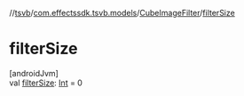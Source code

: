 //[tsvb](../../../index.md)/[com.effectssdk.tsvb.models](../index.md)/[CubeImageFilter](index.md)/[filterSize](filter-size.md)

# filterSize

[androidJvm]\
val [filterSize](filter-size.md): [Int](https://kotlinlang.org/api/latest/jvm/stdlib/kotlin-stdlib/kotlin/-int/index.html) = 0
